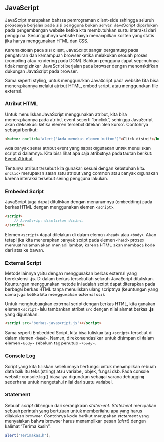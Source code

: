 ## JavaScript

JavaScript merupakan bahasa pemrograman client-side sehingga seluruh prosesnya berjalan pada sisi pengguna bukan server. JavaScript diperlukan pada pengembangan website ketika kita membutuhkan suatu interaksi dari pengguna. Sesungguhnya website hanya menampilkan konten yang statis jika hanya menggunakan HTML dan CSS.

Karena diolah pada sisi client, JavaScript sangat bergantung pada pengaturan dan kemampuan browser ketika melakukan sebuah proses (compiling atau rendering pada DOM). Bahkan pengguna dapat sepenuhnya tidak mengizinkan JavaScript berjalan pada browser dengan menonaktifkan dukungan JavaScript pada browser.

Sama seperti styling, untuk menggunakan JavaScript pada website kita bisa menerapkannya melalui atribut HTML, embed script, atau menggunakan file external.

### Atribut HTML

Untuk menuliskan JavaScript menggunakan atribut, kita bisa menerapkannya pada atribut event seperti “onclick”, sehingga JavaScript akan dieksekusi ketika elemen tersebut ditekan oleh kursor. Contohnya sebagai berikut:

```html
<button onclick="alert('Anda menekan elemen button')">Click disini!</button>
```

Ada banyak sekali atribut event yang dapat digunakan untuk menuliskan script di dalamnya. Kita bisa lihat apa saja atributnya pada tautan berikut: [Event Attribut](https://www.w3schools.com/tags/ref_eventattributes.asp)

Tentunya atribut tersebut kita gunakan sesuai dengan kebutuhan kita. `onclick` merupakan salah satu atribut yang common atau banyak digunakan karena interaksi tersebut sering pengguna lakukan.

### Embeded Script

JavaScript juga dapat dituliskan dengan menanamnya (embedding) pada berkas HTML dengan menggunakan elemen `<script>`.

```html
<script>
    // JavaScript dituliskan disini.
</script>
```

Elemen `<script>` dapat diletakan di dalam elemen `<head>` atau `<body>`. Akan tetapi jika kita menerapkan banyak script pada elemen `<head>` proses memuat halaman akan menjadi lambat, karena HTML akan membaca kode dari atas ke bawah.

### External Script

Metode lainnya yaitu dengan menggunakan berkas external yang berekstensi **.js**. Di dalam berkas tersebutlah seluruh JavaScript dituliskan. Keuntungan menggunakan metode ini adalah script dapat diterapkan pada berbagai berkas HTML tanpa menuliskan ulang scriptnya (keuntungan yang sama juga ketika kita menggunakan external css).

Untuk menghubungkan external script dengan berkas HTML, kita gunakan elemen `<script>` lalu tambahkan atribut `src` dengan nilai alamat berkas **.js** yang digunakan.

```html
<script src="berkas-javascript.js"></script>
```

Sama seperti Embedded Script, kita bisa tuliskan tag `<script>` tersebut di dalam elemen `<head>`. Namun, direkomendasikan untuk disimpan di dalam elemen `<body>` sebelum tag penutup `</body>`.

### Console Log

Script yang kita tuliskan sebelumnya berfungsi untuk menampilkan sebuah data baik itu teks (string) atau variabel, objek, fungsi dsb. Pada console website  console.log() biasanya digunakan sebagai sarana debugging sederhana untuk mengetahui nilai dari suatu variabel.

### Statement

Sebuah *script* dibangun dari serangkaian *statement*. *Statement* merupakan sebuah perintah yang bertujuan untuk memberitahu apa yang harus dilakukan browser. Contohnya kode berikut merupakan *statement* yang menyatakan bahwa browser harus menampilkan pesan (*alert*) dengan kalimat “Terima kasih”.

```javascript
alert("Terimakasih");
```

